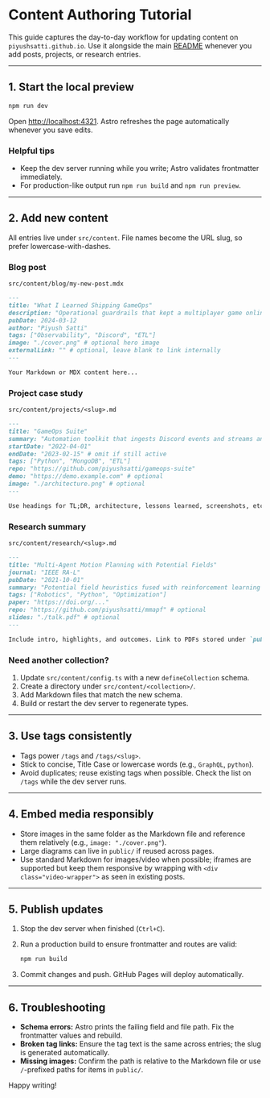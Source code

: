 # Content Authoring Tutorial

This guide captures the day-to-day workflow for updating content on `piyushsatti.github.io`. Use it alongside the main [README](./README.md) whenever you add posts, projects, or research entries.

---

## 1. Start the local preview

```bash
npm run dev
```

Open [http://localhost:4321](http://localhost:4321). Astro refreshes the page automatically whenever you save edits.

### Helpful tips

- Keep the dev server running while you write; Astro validates frontmatter immediately.
- For production-like output run `npm run build` and `npm run preview`.

---

## 2. Add new content

All entries live under `src/content`. File names become the URL slug, so prefer lowercase-with-dashes.

### Blog post

```
src/content/blog/my-new-post.mdx
```

```md
---
title: "What I Learned Shipping GameOps"
description: "Operational guardrails that kept a multiplayer game online at scale."
pubDate: 2024-03-12
author: "Piyush Satti"
tags: ["Observability", "Discord", "ETL"]
image: "./cover.png" # optional hero image
externalLink: "" # optional, leave blank to link internally
---

Your Markdown or MDX content here...
```

### Project case study

```
src/content/projects/<slug>.md
```

```md
---
title: "GameOps Suite"
summary: "Automation toolkit that ingests Discord events and streams analytics dashboards."
startDate: "2022-04-01"
endDate: "2023-02-15" # omit if still active
tags: ["Python", "MongoDB", "ETL"]
repo: "https://github.com/piyushsatti/gameops-suite"
demo: "https://demo.example.com" # optional
image: "./architecture.png" # optional
---

Use headings for TL;DR, architecture, lessons learned, screenshots, etc.
```

### Research summary

```
src/content/research/<slug>.md
```

```md
---
title: "Multi-Agent Motion Planning with Potential Fields"
journal: "IEEE RA-L"
pubDate: "2021-10-01"
summary: "Potential field heuristics fused with reinforcement learning speed up cooperative routing."
tags: ["Robotics", "Python", "Optimization"]
paper: "https://doi.org/..."
repo: "https://github.com/piyushsatti/mmapf" # optional
slides: "./talk.pdf" # optional
---

Include intro, highlights, and outcomes. Link to PDFs stored under `public/` when possible.
```

### Need another collection?

1. Update `src/content/config.ts` with a new `defineCollection` schema.
2. Create a directory under `src/content/<collection>/`.
3. Add Markdown files that match the new schema.
4. Build or restart the dev server to regenerate types.

---

## 3. Use tags consistently

- Tags power `/tags` and `/tags/<slug>`.
- Stick to concise, Title Case or lowercase words (e.g., `GraphQL`, `python`).
- Avoid duplicates; reuse existing tags when possible. Check the list on `/tags` while the dev server runs.

---

## 4. Embed media responsibly

- Store images in the same folder as the Markdown file and reference them relatively (e.g., `image: "./cover.png"`).
- Large diagrams can live in `public/` if reused across pages.
- Use standard Markdown for images/video when possible; iframes are supported but keep them responsive by wrapping with `<div class="video-wrapper">` as seen in existing posts.

---

## 5. Publish updates

1. Stop the dev server when finished (`Ctrl+C`).
2. Run a production build to ensure frontmatter and routes are valid:

   ```bash
   npm run build
   ```

3. Commit changes and push. GitHub Pages will deploy automatically.

---

## 6. Troubleshooting

- **Schema errors:** Astro prints the failing field and file path. Fix the frontmatter values and rebuild.
- **Broken tag links:** Ensure the tag text is the same across entries; the slug is generated automatically.
- **Missing images:** Confirm the path is relative to the Markdown file or use `/`-prefixed paths for items in `public/`.

Happy writing!
